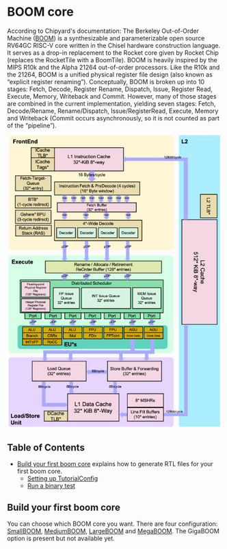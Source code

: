 # BOOM core

According to Chipyard's documentation:
The Berkeley Out-of-Order Machine ([BOOM](https://chipyard.readthedocs.io/en/stable/Generators/BOOM.html)) is a synthesizable and parameterizable open source RV64GC RISC-V core written in the Chisel hardware construction language. It serves as a drop-in replacement to the Rocket core given by Rocket Chip (replaces the RocketTile with a BoomTile). BOOM is heavily inspired by the MIPS R10k and the Alpha 21264 out-of-order processors. Like the R10k and the 21264, BOOM is a unified physical register file design (also known as “explicit register renaming”). Conceptually, BOOM is broken up into 10 stages: Fetch, Decode, Register Rename, Dispatch, Issue, Register Read, Execute, Memory, Writeback and Commit. However, many of those stages are combined in the current implementation, yielding seven stages: Fetch, Decode/Rename, Rename/Dispatch, Issue/RegisterRead, Execute, Memory and Writeback (Commit occurs asynchronously, so it is not counted as part of the “pipeline”).

<p align='center'>
<img src="./screenshots/BoomCore.PNG" alt="boom core" width="500"/>
</p>

## Table of Contents

- [Build your first boom core](#build-your-first-boom-core) explains how to generate RTL files for your first boom core.
    * [Setting up TutorialConfig](#setting-up-tutorialconfig-boom)
    * [Run a binary test](#run-a-binary-test-boom)

## Build your first boom core

You can choose which BOOM core you want. There are four configuration: [SmallBOOM](./ConfigFiles/SmallBOOM.log), [MediumBOOM](./ConfigFiles/MediumBOOM.log), [LargeBOOM](./ConfigFiles/LargeBOOM.log) and [MegaBOOM](./ConfigFiles/MegaBOOM.log). The GigaBOOM option is present but not available yet.